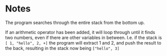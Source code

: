 # Notes

The program searches through the entire stack from the bottom up.

If an arithmetic operator has been added, it will loop through until it finds two numbers, even if there are other variables in between.
I.e. if the stack is `[ 1, "hello", 2, +]` the program will extract 1 and 2, and push the result to the back, resulting in the stack now being `["hello", 3]`
